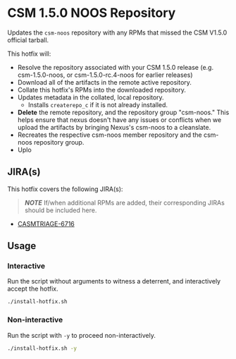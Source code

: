 # CSM 1.5.0 NOOS Repository

Updates the `csm-noos` repository with any RPMs that missed the CSM V1.5.0 official tarball.

This hotfix will:
* Resolve the repository associated with your CSM 1.5.0 release (e.g. csm-1.5.0-noos, or csm-1.5.0-rc.4-noos for earlier releases)
* Download all of the artifacts in the remote active repository.
* Collate this hotfix's RPMs into the downloaded repository.
* Updates metadata in the collated, local repository.
    * Installs `createrepo_c` if it is not already installed.
* **Delete** the remote repository, and the repository group "csm-noos." This helps ensure that nexus doesn't have any issues or conflicts when we upload the artifacts by bringing Nexus's csm-noos to a cleanslate.
* Recreates the respective csm-noos member repository and the csm-noos repository group.
* Uplo

## JIRA(s)

This hotfix covers the following JIRA(s):

> ***NOTE*** If/when additional RPMs are added, their corresponding JIRAs should be included here.

* [CASMTRIAGE-6716](https://jira-pro.it.hpe.com:8443/browse/CASMTRIAGE-6716)

## Usage

### Interactive

Run the script without arguments to witness a deterrent, and interactively accept the hotfix.

```bash
./install-hotfix.sh
```

### Non-interactive

Run the script with `-y` to proceed non-interactively.

```bash
./install-hotfix.sh -y
```
